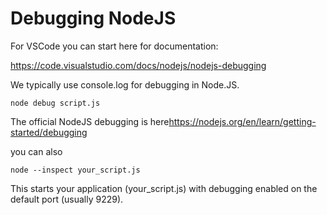 # Debugging NodeJS

For VSCode you can start here for documentation:

<https://code.visualstudio.com/docs/nodejs/nodejs-debugging>

We typically use console.log for debugging in Node.JS.

`node debug script.js`

The official NodeJS debugging is here<https://nodejs.org/en/learn/getting-started/debugging>

you can also

`node --inspect your_script.js`

This starts your application (your_script.js) with debugging enabled on the default port (usually 9229).
